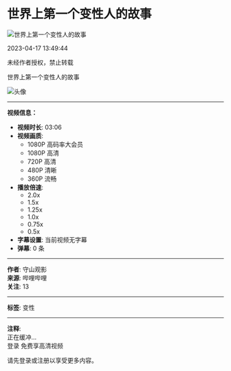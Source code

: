 # 世界上第一个变性人的故事

![世界上第一个变性人的故事](//i2.hdslb.com/bfs/archive/0b0b4d3cab38da271b9c371dd344a93b79d71629.jpg@518w_290h_1c_!web-video-share-cover.webp)

2023-04-17 13:49:44

未经作者授权，禁止转载

世界上第一个变性人的故事

![头像](//i2.hdslb.com/bfs/face/2ab785420d4fa861863e66014ce9c3bfbb94b9bd.jpg@96w.webp)

---

**视频信息：**

- **视频时长**: 03:06
- **视频画质**: 
    - 1080P 高码率大会员
    - 1080P 高清
    - 720P 高清
    - 480P 清晰
    - 360P 流畅
- **播放倍速**: 
    - 2.0x
    - 1.5x
    - 1.25x
    - 1.0x
    - 0.75x
    - 0.5x
- **字幕设置**: 当前视频无字幕
- **弹幕**: 0 条

---

**作者**: 守山观影  
**来源**: 哔哩哔哩  
**关注**: 13

---

**标签**: 变性

---

**注释**:  
正在缓冲...  
登录 免费享高清视频  

请先登录或注册以享受更多内容。